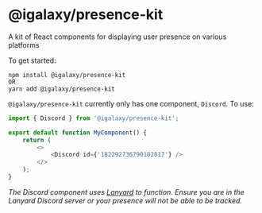 # @igalaxy/presence-kit

A kit of React components for displaying user presence on various platforms

To get started:

```
npm install @igalaxy/presence-kit
OR
yarn add @igalaxy/presence-kit
```

`@igalaxy/presence-kit` currently only has one component, `Discord`.
To use:

```ts
import { Discord } from '@igalaxy/presence-kit';

export default function MyComponent() {
	return (
		<>
			<Discord id={'182292736790102017'} />
		</>
	);
}
```

_The Discord component uses [Lanyard](https://github.com/Phineas/Lanyard) to function. Ensure you are in the Lanyard Discord server or your presence will not be able to be tracked._
